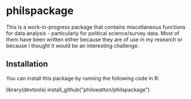 # philspackage

This is a work-in-progress package that contains miscellaneous functions for data analysis - particularly for political science/survey data. Most of them have been written either because they are of use in my research or because I thought it would be an interesting challenge.

## Installation

You can install this package by running the following code in R:

library(devtools)
install_github("philswatton/philspackage")
